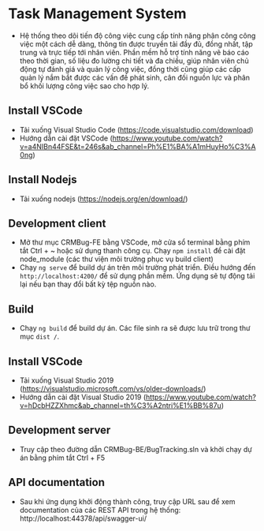 # Task Management System

* Hệ thống theo dõi tiến độ công việc cung cấp tính năng phân công công việc một cách dễ dàng, thông tin được truyền tải đầy đủ, đồng nhất, tập trung và trực tiếp tới nhân viên. Phần mềm hỗ trợ tính năng vẽ báo cáo theo thời gian, số liệu đo lường chi tiết và đa chiều, giúp nhân viên chủ động tự đánh giá và quản lý công việc, đồng thời cũng giúp các cấp quản lý nắm bắt được các vấn đề phát sinh, cân đối nguồn lực và phân bổ khối lượng công việc sao cho hợp lý.

## Install VSCode

* Tải xuống Visual Studio Code (https://code.visualstudio.com/download)
* Hướng dẫn cài đặt VSCode (https://www.youtube.com/watch?v=a4NIBn44FSE&t=246s&ab_channel=Ph%E1%BA%A1mHuyHo%C3%A0ng)

## Install Nodejs

* Tải xuống nodejs (https://nodejs.org/en/download/)

## Development client

* Mở thư mục CRMBug-FE bằng VSCode, mở cửa sổ terminal bằng phím tắt Ctrl + ~ hoặc sử dụng thanh công cụ. Chạy `npm install` để cài đặt node_module (các thư viện môi trường phục vụ build client)
* Chạy `ng serve` để build dự án trên môi trường phát triển. Điều hướng đến `http://localhost:4200/` để sử dụng phần mềm. Ứng dụng sẽ tự động tải lại nếu bạn thay đổi bất kỳ tệp nguồn nào.

## Build

* Chạy `ng build` để build dự án. Các file sinh ra sẽ được lưu trữ trong thư mục `dist /`.

## Install VSCode

* Tải xuống Visual Studio 2019 (https://visualstudio.microsoft.com/vs/older-downloads/)
* Hướng dẫn cài đặt Visual Studio 2019 (https://www.youtube.com/watch?v=hDcbHZZXhmc&ab_channel=th%C3%A2ntri%E1%BB%87u)

## Development server

* Truy cập theo đường dẫn CRMBug-BE/BugTracking.sln và khởi chạy dự án bằng phím tắt Ctrl + F5

## API documentation

* Sau khi ứng dụng khởi động thành công, truy cập URL sau để xem documentation của các REST API trong hệ
thống: http://localhost:44378/api/swagger-ui/
